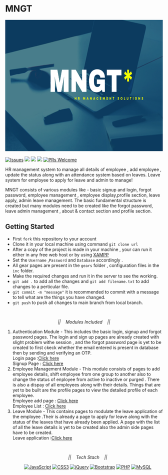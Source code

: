 # MNGT


<center><img src="https://github.com/sruti2024/MNGT/blob/main/images/MNGT_.png" height="420px" width="1000px" ></center>


[![Issues](https://img.shields.io/github/issues/sruti2024/MNGT)](https://github.com/sruti2024/MNGT/issues)
<img src="https://img.shields.io/badge/Front%20End-CSS%20JS-orange">
<img src="https://img.shields.io/badge/Back%20End-PHP%20MySQL-lightgrey">
<img src="https://img.shields.io/badge/Open%20Source-Teacher-blueviolet">
[![PRs Welcome](https://img.shields.io/badge/PRs-welcome-brightgreen.svg?style=flat-square)](http://makeapullrequest.com)



HR management system to manage all details of employee , add employee , update the status  along with an attendance system based on leaves. Leave system for employee to apply for leave and admin to manage!

MNGT consists of various modules like - basic signup and login, forgot password, employee management , employee display,profile section, leave apply, admin leave management. The basic fundamental structure is created but many modules need to be created like the forgot password, leave admin management , about & contact section and profile section.

## Getting Started 

* First `fork` this repository to your account
* Clone it in your local machine using command `git clone url`
* After a copy of the project is made in your machine , your can run it either in any free web host or by using [XAMPP](https://www.apachefriends.org/download.html)
* Set the `Username` ,`Password` and `Database` accordingly .
* All gear pages are present in the `gears` folder , configuration files in the `inc` folder.
* Make the required changes and run it in the server to see the working.
* `git add .` to add all the changes and `git add filename.txt` to add changes to a perticular file.
* `git commit -m "message"` it is recommended to commit with a message to tell what are the things you have changed.
* `git push` to push all changes to main branch from local branch.

<br>

<p align="center">
  <i>||&nbsp&nbsp&nbsp Modules Included &nbsp&nbsp&nbsp||</i>
  <p align="center">
 <ol>
   <li>Authentication Module - This includes the basic login, signup and forgot password pages. The login and sign up pages are already created with slight problem withe session , and the forgot password page is yet to be created to first ckeck whether the email entered is present in database then by sending and verifying an OTP. <br>
     Login page :<a href="https://pick-a-bag.000webhostapp.com/index%20-%20Copy.php" title="Login page">Click here </a><br>Signup Page : <a href="https://pick-a-bag.000webhostapp.com/signup.php?email_id_err=&password_err=" title="signup page">Click here </a>
   </li>
   
   <li>Employee Management Module - This module consists of pages to add employee details, shift employee from one group to another  also to change the status of enployee from active to inactive or purged . There is also a dispay of all employees along with their details. Things that are yet to be built are the profile pages to view the detailed profile of each employee.<br>
  Employee add page : <a href="https://pick-a-bag.000webhostapp.com/employee_add.php" title="Add page">Click here </a>
<br>
  Employee List : <a href="https://pick-a-bag.000webhostapp.com/employee.php" title="List page">Click here </a>
</li>
   
   <li>Leave Module - This contains pages to modulate the leave application of the employee .Their is already a page to apply for leave along with the status of the leaves that have already been applied. A page with the list of all the leave details is yet to be created also the admin side pages have to be created.<br>
  Leave application :<a href="https://pick-a-bag.000webhostapp.com/leave.php" title="Leave application">Click here </a></li>
 </p>

<br>
<p align="center">
  <i>||&nbsp&nbsp&nbsp Tech Stach &nbsp&nbsp&nbsp||</i>
<p align="center">
    <a href="https://developer.mozilla.org/en-US/docs/Web/JavaScript" title="JavaScript"><img src="https://github.com/tomchen/stack-icons/blob/master/logos/javascript.svg" alt="JavaScript" width="25px" height="25px"></a>
 <a href="https://www.w3.org/TR/CSS/" title="CSS3"><img src="https://github.com/tomchen/stack-icons/blob/master/logos/css-3.svg" alt="CSS3" width="25px" height="25px"></a>
 <a href="https://jquery.com/" title="jQuery"><img src="https://github.com/tomchen/stack-icons/blob/master/logos/jquery-icon.svg" alt="jQuery" width="25px" height="25px"></a>
 <a href="https://getbootstrap.com/" title="Bootstrap"><img src="https://github.com/tomchen/stack-icons/blob/master/logos/bootstrap.svg" alt="Bootstrap" width="25px" height="25px"></a>
 <a href="https://php.net/" title="PHP"><img src="https://github.com/tomchen/stack-icons/blob/master/logos/php.svg" alt="PHP" width="25px" height="25px"></a>
<a href="https://dev.mysql.com/" title="MySQL"><img src="https://github.com/tomchen/stack-icons/blob/master/logos/mysql.svg" alt="MySQL" width="25px" height="25px"></a>
</p>
